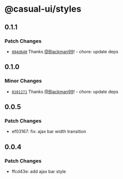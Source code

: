 # @casual-ui/styles

## 0.1.1

### Patch Changes

- [`084d640`](https://github.com/Casual-UI/styles/commit/084d640cde59c64b1123954b5fdbfbfe6f4dbcde) Thanks [@Blackman99](https://github.com/Blackman99)! - chore: update deps

## 0.1.0

### Minor Changes

- [`0101271`](https://github.com/Casual-UI/styles/commit/0101271e94f6127a6dbebf0cb8b5ecd955f55703) Thanks [@Blackman99](https://github.com/Blackman99)! - chore: update deps

## 0.0.5

### Patch Changes

- ef03167: fix: ajax bar width transition

## 0.0.4

### Patch Changes

- ffcd43e: add ajax bar style
